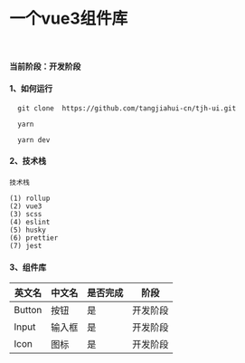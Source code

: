 # 一个vue3组件库

<br/>

#### 当前阶段：开发阶段

#### 1、如何运行
```text
  git clone  https://github.com/tangjiahui-cn/tjh-ui.git 
  
  yarn
  
  yarn dev
```

#### 2、技术栈
```text
技术栈
    
(1) rollup
(2) vue3
(3) scss
(4) eslint
(5) husky
(6) prettier
(7) jest
```

#### 3、组件库
| 英文名 | 中文名 | 是否完成 | 阶段 |
|  ----  |  ----  | ----  | ----  |
| Button | 按钮 | 是 | 开发阶段 |
| Input | 输入框 | 是 | 开发阶段 |
| Icon | 图标 | 是 | 开发阶段 |